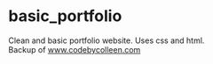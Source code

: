 # basic_portfolio
Clean and basic portfolio website.  Uses css and html.  
Backup of www.codebycolleen.com 
